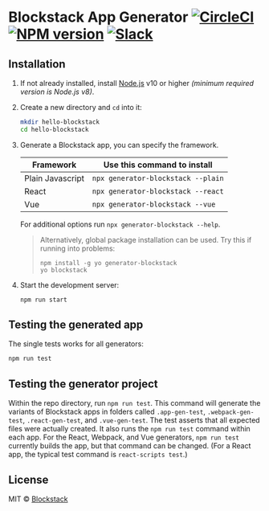 # Blockstack App Generator [![CircleCI][circleci-image]][circleci-url] [![NPM version][npm-image]][npm-url] [![Slack][slack-image]][slack-url]

## Installation

1. If not already installed, install [Node.js](https://nodejs.org/) v10 or higher _(minimum required version is Node.js v8)_.

2. Create a new directory and `cd` into it:

    ```bash
    mkdir hello-blockstack
    cd hello-blockstack
    ```
    
3. Generate a Blockstack app, you can specify the framework.

    | Framework | Use this command to install |
    |------------------|-----------------------------|
    | Plain Javascript | `npx generator-blockstack --plain` |
    | React | `npx generator-blockstack --react` |
    | Vue | `npx generator-blockstack --vue` |

    For additional options run `npx generator-blockstack --help`.

    > Alternatively, global package installation can be used. Try this if running into problems:
    > ```
    > npm install -g yo generator-blockstack
    > yo blockstack
    > ```

4. Start the development server:

    ```bash
    npm run start
    ```


## Testing the generated app

The single tests works for all generators:


```bash
npm run test
```


## Testing the generator project

Within the repo directory, run `npm run test`. This command will generate the variants of Blockstack apps 
in folders called `.app-gen-test`, `.webpack-gen-test`, `.react-gen-test`, and `.vue-gen-test`. The test asserts 
that all expected files were actually created. It also runs the `npm run test` command within each app. For the
React, Webpack, and Vue generators, `npm run test` currently builds the app, but that command can be
changed. (For a React app, the typical test command is `react-scripts test`.)

## License

MIT © [Blockstack](https://blockstack.com)


[npm-image]: https://img.shields.io/npm/v/generator-blockstack.svg
[npm-url]: https://www.npmjs.com/package/generator-blockstack
[circleci-image]: https://circleci.com/gh/blockstack/blockstack-app-generator.svg?style=shield&circle-token=:circle-token
[circleci-url]: https://circleci.com/gh/blockstack/blockstack-app-generator/tree/master
[slack-image]: https://img.shields.io/badge/join-slack-e32072.svg
[slack-url]: http://slack.blockstack.org/
